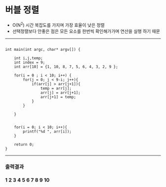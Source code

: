 # 버블 정렬

- O(N<sup>2</sup>) 시간 복잡도를 가지며 가장 효율이 낮은 정렬
- 선택정렬보다 안좋은 점은 모든 요소를 한번씩 확인해가가며 연산을 실행 하기 때문

---

```

int main(int argc, char* argv[]) {

    int i,j,temp;
    int index = 9;
    int arr[10] = {1, 10, 8, 7, 5, 6, 4, 3, 2, 9 };

    for(i = 0 ; i < 10; i++) {
        for(j = 0; j < 9-i; j++){
            if(arr[j] > arr[j+1]){
                temp = arr[j];
                arr[j] = arr[j+1];
                arr[j+1] = temp;
            }
        }

    }


    for(i = 0; i < 10; i++){
        printf("%d ", arr[i]);
    }

    return 0;
}

```

---

### 출력결과

### 1 2 3 4 5 6 7 8 9 10

